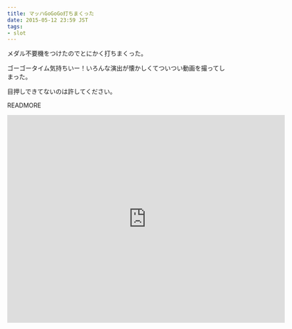 ```yaml
---
title: マッハGoGoGo打ちまくった
date: 2015-05-12 23:59 JST
tags:
- slot
---
```


メダル不要機をつけたのでとにかく打ちまくった。

ゴーゴータイム気持ちいー！いろんな演出が懐かしくてついつい動画を撮ってしまった。

目押しできてないのは許してください。

READMORE

<iframe width="640" height="480" src="https://www.youtube.com/embed/AL2sjpzJyAQ" frameborder="0" allowfullscreen></iframe>
